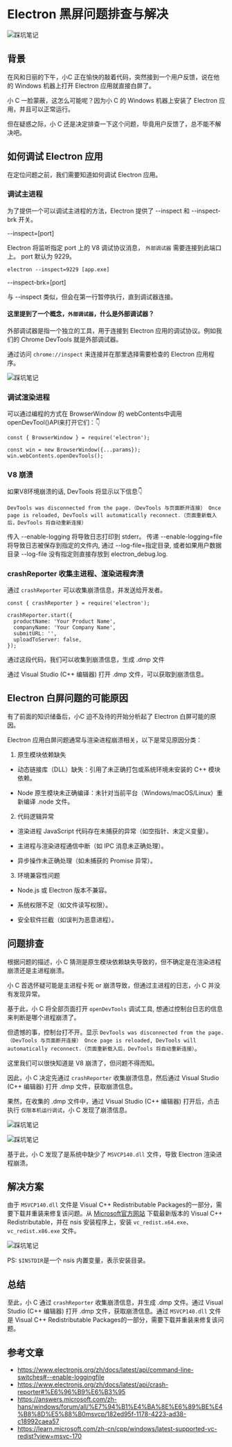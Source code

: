 # Electron 黑屏问题排查与解决

![踩坑笔记](./../../public/assets/踩坑笔记/21.jpg)

## 背景

在风和日丽的下午，小C 正在愉快的敲着代码，突然接到一个用户反馈，说在他的 Windows 机器上打开 Electron 应用就直接白屏了。

小 C 一脸蒙蔽，这怎么可能呢？因为小 C 的 Windows 机器上安装了 Electron 应用，并且可以正常运行。

但在疑惑之际，小 C 还是决定排查一下这个问题，毕竟用户反馈了，总不能不解决吧。


## 如何调试 Electron 应用

在定位问题之前，我们需要知道如何调试 Electron 应用。

### 调试主进程

为了提供一个可以调试主进程的方法，Electron 提供了 --inspect 和 --inspect-brk 开关。

--inspect=[port]

Electron 将监听指定 port 上的 V8 调试协议消息， `外部调试器` 需要连接到此端口上。 port 默认为 9229。

```shell
electron --inspect=9229 [app.exe]
```

--inspect-brk=[port]

与 --inspect 类似，但会在第一行暂停执行，直到调试器连接。


#### 这里提到了一个概念，`外部调试器`，什么是外部调试器？

外部调试器是指一个独立的工具，用于连接到 Electron 应用的调试协议。例如我们的 Chrome DevTools 就是外部调试器。

通过访问 `chrome://inspect` 来连接并在那里选择需要检查的 Electron 应用程序。

![踩坑笔记](./../../public/assets/踩坑笔记/17.png) 


### 调试渲染进程

可以通过编程的方式在 BrowserWindow 的 webContents中调用openDevTool()API来打开它们：👇

```Js
const { BrowserWindow } = require('electron');

const win = new BrowserWindow({...params});
win.webContents.openDevTools();
```


### V8 崩溃

如果V8环境崩溃的话, DevTools 将显示以下信息👇

`
DevTools was disconnected from the page.（DevTools 与页面断开连接） Once page is reloaded, DevTools will automatically reconnect.（页面重新载入后，DevTools 将自动重新连接）
`

传入 --enable-logging 将导致日志打印到 stderr。 传递 --enable-logging=file 将导致日志被保存到指定的文件内, 通过 --log-file=指定目录, 或者如果用户数据目录 --log-file 没有指定则直接存放到 electron_debug.log.


### crashReporter 收集主进程、渲染进程奔溃 

通过 `crashReporter` 可以收集崩溃信息，并发送给开发者。

```Js
const { crashReporter } = require('electron');

crashReporter.start({
  productName: 'Your Product Name',
  companyName: 'Your Company Name',
  submitURL: '',
  uploadToServer: false,
});
```

通过这段代码，我们可以收集到崩溃信息，生成 .dmp 文件

通过 Visual Studio (C++ 编辑器) 打开 .dmp 文件，可以获取到崩溃信息。

## Electron 白屏问题的可能原因

有了前面的知识储备后，小C 迫不及待的开始分析起了 Electron 白屏可能的原因。

Electron 应用白屏问题通常与渲染进程崩溃相关，以下是常见原因分类：

1. 原生模块依赖缺失

- 动态链接库（DLL）缺失：引用了未正确打包或系统环境未安装的 C++ 模块依赖。

- Node 原生模块未正确编译：未针对当前平台（Windows/macOS/Linux）重新编译 .node 文件。

2. 代码逻辑异常
   
- 渲染进程 JavaScript 代码存在未捕获的异常（如空指针、未定义变量）。

- 主进程与渲染进程通信中断（如 IPC 消息未正确处理）。

- 异步操作未正确处理（如未捕获的 Promise 异常）。

3. 环境兼容性问题
   
- Node.js 或 Electron 版本不兼容。

- 系统权限不足（如文件读写权限）。

- 安全软件拦截（如误判为恶意进程）。


## 问题排查

根据问题的描述，小 C 猜测是原生模块依赖缺失导致的，但不确定是在渲染进程崩溃还是主进程崩溃。

小 C 首选怀疑可能是主进程卡死 or 崩溃导致，但通过主进程的日志，小 C 并没有发现异常。

基于此，小 C 将全部页面打开 `openDevTools` 调试工具, 想通过控制台日志的信息来判断是哪个进程崩溃了。

但遗憾的事，控制台打不开。显示 `DevTools was disconnected from the page.（DevTools 与页面断开连接） Once page is reloaded, DevTools will automatically reconnect.（页面重新载入后，DevTools 将自动重新连接）`。

这里我们可以很快知道是 V8 崩溃了，但问题不得而知。

因此，小 C 决定先通过 `crashReporter` 收集崩溃信息，然后通过 Visual Studio (C++ 编辑器) 打开 .dmp 文件，获取崩溃信息。

果然，在收集的 .dmp 文件中，通过 Visual Studio (C++ 编辑器) 打开后，点击执行 `仅限本机运行调试`，小 C 发现了崩溃信息。

![踩坑笔记](./../../public/assets/踩坑笔记/18.png) 


![踩坑笔记](./../../public/assets/踩坑笔记/19.png) 

基于此，小 C 发现了是系统中缺少了 `MSVCP140.dll` 文件，导致 Electron 渲染进程崩溃。


## 解决方案

由于 `MSVCP140.dll` 文件是 Visual C++ Redistributable Packages的一部分，需要下载并重装来修复该问题。从 [Microsoft官方网站]( https://learn.microsoft.com/zh-cn/cpp/windows/latest-supported-vc-redist?view=msvc-170) 下载最新版本的 Visual C++ Redistributable，并在 nsis 安装程序上，安装 `vc_redist.x64.exe`、 `vc_redist.x86.exe` 文件。


![踩坑笔记](./../../public/assets/踩坑笔记/20.png) 

PS: `$INSTDIR`是一个 nsis 内置变量，表示安装目录。


## 总结

至此，小 C 通过 `crashReporter` 收集崩溃信息，并生成 .dmp 文件。通过 Visual Studio (C++ 编辑器) 打开 .dmp 文件，获取崩溃信息。通过 `MSVCP140.dll` 文件是 Visual C++ Redistributable Packages的一部分，需要下载并重装来修复该问题。


## 参考文章
- https://www.electronjs.org/zh/docs/latest/api/command-line-switches#--enable-loggingfile
- https://www.electronjs.org/zh/docs/latest/api/crash-reporter#%E6%96%B9%E6%B3%95
- https://answers.microsoft.com/zh-hans/windows/forum/all/%E7%94%B1%E4%BA%8E%E6%89%BE%E4%B8%8D%E5%88%B0msvcp/182ed95f-1178-4223-ad38-c18992caea57
- https://learn.microsoft.com/zh-cn/cpp/windows/latest-supported-vc-redist?view=msvc-170

